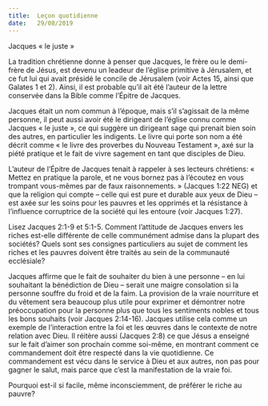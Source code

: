 ```yaml
---
title:  Leçon quotidienne
date:   29/08/2019
---
```


Jacques « le juste »

La tradition chrétienne donne à penser que Jacques, le frère ou le demi-frère de Jésus, est devenu un leadeur de l’église primitive à Jérusalem, et ce fut lui qui avait présidé le concile de Jérusalem (voir Actes 15, ainsi que Galates 1 et 2). Ainsi, il est probable qu’il ait été l’auteur de la lettre conservée dans la Bible comme l’Épitre de Jacques.

Jacques était un nom commun à l’époque, mais s’il s’agissait de la même personne, il peut aussi avoir été le dirigeant de l’église connu comme Jacques « le juste », ce qui suggère un dirigeant sage qui prenait bien soin des autres, en particulier les indigents. Le livre qui porte son nom a été décrit comme « le livre des proverbes du Nouveau Testament », axé sur la piété pratique et le fait de vivre sagement en tant que disciples de Dieu.

L’auteur de l’Épitre de Jacques tenait à rappeler à ses lecteurs chrétiens: « Mettez en pratique la parole, et ne vous bornez pas à l’écoutez en vous trompant vous-mêmes par de faux raisonnements. » (Jacques 1:22 NEG) et que la religion qui compte – celle qui est pure et durable aux yeux de Dieu – est axée sur les soins pour les pauvres et les opprimés et la résistance à l’influence corruptrice de la société qui les entoure (voir Jacques 1:27).

Lisez Jacques 2:1-9 et 5:1-5. Comment l’attitude de Jacques envers les riches est-elle différente de celle communément admise dans la plupart des sociétés? Quels sont ses consignes particuliers au sujet de comment les riches et les pauvres doivent être traités au sein de la communauté ecclésiale?

Jacques affirme que le fait de souhaiter du bien à une personne – en lui souhaitant la bénédiction de Dieu – serait une maigre consolation si la personne souffre du froid et de la faim. La provision de la vraie nourriture et du vêtement sera beaucoup plus utile pour exprimer et démontrer notre préoccupation pour la personne plus que tous les sentiments nobles et tous les bons souhaits (voir Jacques 2:14-16). Jacques utilise cela comme un exemple de l’interaction entre la foi et les œuvres dans le contexte de notre relation avec Dieu. Il réitère aussi (Jacques 2:8) ce que Jésus a enseigné sur le fait d’aimer son prochain comme soi-même, en montrant comment ce commandement doit être respecté dans la vie quotidienne. Ce commandement est vécu dans le service à Dieu et aux autres, non pas pour gagner le salut, mais parce que c’est la manifestation de la vraie foi.

Pourquoi est-il si facile, même inconsciemment, de préférer le riche au pauvre?